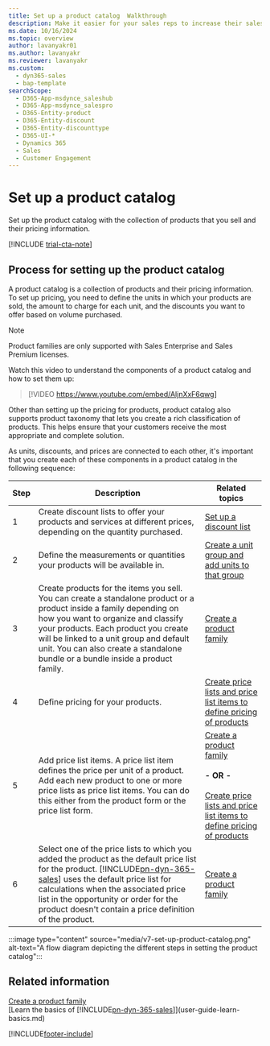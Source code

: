 ```yaml
---
title: Set up a product catalog  Walkthrough
description: Make it easier for your sales reps to increase their sales by creating a product catalog in Dynamics 365 Sales.
ms.date: 10/16/2024
ms.topic: overview
author: lavanyakr01
ms.author: lavanyakr
ms.reviewer: lavanyakr
ms.custom: 
  - dyn365-sales
  - bap-template
searchScope: 
  - D365-App-msdynce_saleshub
  - D365-App-msdynce_salespro
  - D365-Entity-product
  - D365-Entity-discount
  - D365-Entity-discounttype
  - D365-UI-*
  - Dynamics 365
  - Sales
  - Customer Engagement
---
```

# Set up a product catalog  

Set up the product catalog with the collection of products that you sell and their pricing information.

[!INCLUDE [trial-cta-note](../includes/trial-cta-note.md)]


## Process for setting up the product catalog

 A product catalog is a collection of products and their pricing information. To set up pricing, you need to define the units in which your products are sold, the amount to charge for each unit, and the discounts you want to offer based on volume purchased.  

> [!NOTE]
> Product families are only supported with Sales Enterprise and Sales Premium licenses.

Watch this video to understand the components of a product catalog and how to set them up:

> [!VIDEO https://www.youtube.com/embed/AljnXxF6qwg]

 Other than setting up the pricing for products, product catalog also supports product taxonomy that lets you create a rich classification of products. This helps ensure that your customers receive the most appropriate and complete solution.  
 
 As units, discounts, and prices are connected to each other, it's important that you create each of these components in a product catalog in the following sequence:  


| Step | Description | Related topics |
|------|-------------|----------------|
| 1 | Create discount lists to offer your products and services at different prices, depending on the quantity purchased. | [Set up a discount list](set-up-discount-list.md) |
| 2 | Define the measurements or quantities your products will be available in. | [Create a unit group and add units to that group](create-unit-group-add-units-that-group.md)  |
| 3 |  Create products for the items you sell. You can create a standalone product or a product inside a family depending on how you want to organize and classify your products. Each product you create will be linked to a unit group and default unit. You can also create a standalone bundle or a bundle inside a product family. | [Create a product family](create-product-family.md) |
| 4 | Define pricing for your products. | [Create price lists and price list items to define pricing of products](create-price-lists-price-list-items-define-pricing-products.md) |
| 5 |  Add price list items. A price list item defines the price per unit of a product. Add each new product to one or more price lists as price list items. You can do this either from the product form or the price list form. | [Create a product family](create-product-family.md)<br /><br /> **- OR -**<br /><br /> [Create price lists and price list items to define pricing of products](create-price-lists-price-list-items-define-pricing-products.md) |
| 6 | Select one of the price lists to which you added the product as the default price list for the product. [!INCLUDE[pn-dyn-365-sales](../includes/pn-dyn-365-sales.md)] uses the default price list for calculations when the associated price list in the opportunity or order for the product doesn't contain a price definition of the product. | [Create a product family](create-product-family.md) |

:::image type="content" source="media/v7-set-up-product-catalog.png" alt-text="A flow diagram depicting the different steps in setting the product catalog":::

## Related information
 [Create a product family](create-product-family.md)  
 [Learn the basics of [!INCLUDE[pn-dyn-365-sales](../includes/pn-dyn-365-sales.md)]](user-guide-learn-basics.md)


[!INCLUDE[footer-include](../includes/footer-banner.md)]
